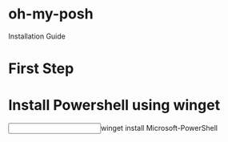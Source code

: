# oh-my-posh
Installation Guide

# First Step
# Install Powershell using winget
<input>winget install Microsoft-PowerShell</input>
